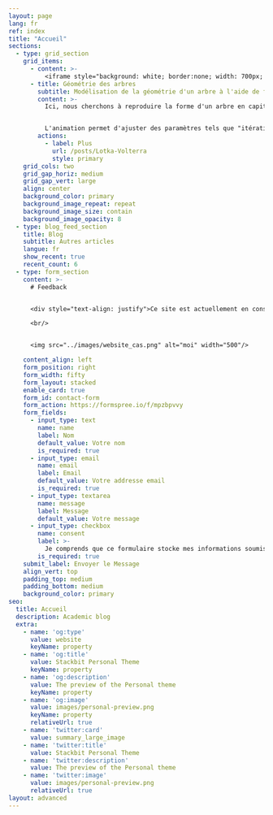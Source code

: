 ```yaml
---
layout: page
lang: fr
ref: index
title: "Accueil"
sections:
  - type: grid_section
    grid_items:
      - content: >-
          <iframe style="background: white; border:none; width: 700px; height: 900px ; frameborder: 0 ; zoom: 0.8; -moz-transform: scale(0.8); -moz-transform-origin: 0 0;" scrolling="no" src="../../simulations/tree_central_fr.html" ></iframe>
      - title: Géométrie des arbres
        subtitle: Modélisation de la géométrie d'un arbre à l'aide de fractales.
        content: >-
          Ici, nous cherchons à reproduire la forme d'un arbre en capitalisant sur la similitude des processus de ramification à différentes échelles. En observant un arbre, nous constatons qu'à partir du tronc, de multiples branches émergent, chacune s'apparentant à un petit tronc donnant naissance à des branches plus petites. Ce principe récursif guide l'opération itérative, créant des branches de plus en plus petites.


          L'animation permet d'ajuster des paramètres tels que "itérations" pour dessiner plus de branches, "décroissance" pour signifier les différences d'échelle, et "angle" pour spécifier l'angle de ramification.
        actions:
          - label: Plus
            url: /posts/Lotka-Volterra
            style: primary
    grid_cols: two
    grid_gap_horiz: medium
    grid_gap_vert: large
    align: center
    background_color: primary
    background_image_repeat: repeat
    background_image_size: contain
    background_image_opacity: 8
  - type: blog_feed_section
    title: Blog
    subtitle: Autres articles
    langue: fr
    show_recent: true
    recent_count: 6
  - type: form_section
    content: >-
      # Feedback


      <div style="text-align: justify">Ce site est actuellement en construction, et j'apprécie grandement tous les opinions et conseils pour améliorer sa clarté et sa pédagogie. N'hésitez pas à partager vos idées d'articles ou de nouvelles simulations. Je serais enchanté d'interagir avec vous afin de les intégrer au site. Merci d'avance pour votre contribution !</div>      

      <br/>      


      <img src="../images/website_cas.png" alt="moi" width="500"/>

    content_align: left
    form_position: right
    form_width: fifty
    form_layout: stacked
    enable_card: true
    form_id: contact-form
    form_action: https://formspree.io/f/mpzbpvvy
    form_fields:
      - input_type: text
        name: name
        label: Nom
        default_value: Votre nom
        is_required: true
      - input_type: email
        name: email
        label: Email
        default_value: Votre addresse email
        is_required: true
      - input_type: textarea
        name: message
        label: Message
        default_value: Votre message
      - input_type: checkbox
        name: consent
        label: >-
          Je comprends que ce formulaire stocke mes informations soumises pour que je puisse être contacté.
        is_required: true
    submit_label: Envoyer le Message
    align_vert: top
    padding_top: medium
    padding_bottom: medium
    background_color: primary
seo:
  title: Accueil
  description: Academic blog
  extra:
    - name: 'og:type'
      value: website
      keyName: property
    - name: 'og:title'
      value: Stackbit Personal Theme
      keyName: property
    - name: 'og:description'
      value: The preview of the Personal theme
      keyName: property
    - name: 'og:image'
      value: images/personal-preview.png
      keyName: property
      relativeUrl: true
    - name: 'twitter:card'
      value: summary_large_image
    - name: 'twitter:title'
      value: Stackbit Personal Theme
    - name: 'twitter:description'
      value: The preview of the Personal theme
    - name: 'twitter:image'
      value: images/personal-preview.png
      relativeUrl: true
layout: advanced
---
```



<!-- Global site tag (gtag.js) - Google Analytics -->
<script async src="https://www.googletagmanager.com/gtag/js?id=G-VPTWJKGKTG"></script>
<script>
  window.dataLayer = window.dataLayer || [];
  function gtag(){dataLayer.push(arguments);}
  gtag('js', new Date());

  gtag('config', 'G-VPTWJKGKTG');
</script>
